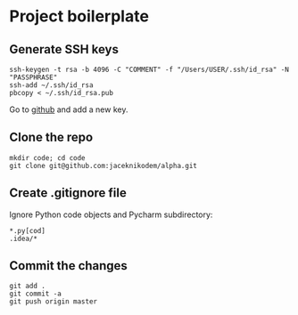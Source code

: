 # Project boilerplate

## Generate SSH keys

```
ssh-keygen -t rsa -b 4096 -C "COMMENT" -f "/Users/USER/.ssh/id_rsa" -N "PASSPHRASE"
ssh-add ~/.ssh/id_rsa
pbcopy < ~/.ssh/id_rsa.pub
```
Go to [github](https://github.com/settings/keys) and add a new key.

## Clone the repo

```
mkdir code; cd code
git clone git@github.com:jaceknikodem/alpha.git
```

## Create .gitignore file

Ignore Python code objects and Pycharm subdirectory:
```
*.py[cod]
.idea/*
```

## Commit the changes

```
git add .
git commit -a
git push origin master
```